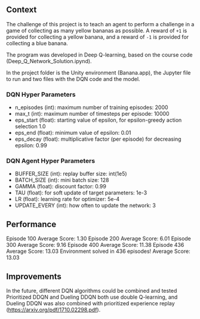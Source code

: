 ## Context

The challenge of this project is to teach an agent to perform a challenge in a game of collecting as many yellow bananas as possible. A reward of `+1` is provided for collecting a yellow banana, and a reward of `-1` is provided for collecting a blue banana. 

The program was developed in Deep Q-learning, based on the course code (Deep_Q_Network_Solution.ipynd). 

In the project folder is the Unity environment (Banana.app), the Jupyter file to run and two files with the DQN code and the model.

### DQN Hyper Parameters  

- n_episodes (int): maximum number of training episodes: 2000
- max_t (int): maximum number of timesteps per episode: 10000
- eps_start (float): starting value of epsilon, for epsilon-greedy action selection 1.0
- eps_end (float): minimum value of epsilon: 0.01
- eps_decay (float): multiplicative factor (per episode) for decreasing epsilon: 0.99


### DQN Agent Hyper Parameters

- BUFFER_SIZE (int): replay buffer size: int(1e5)
- BATCH_SIZE (int): mini batch size: 128
- GAMMA (float): discount factor: 0.99
- TAU (float): for soft update of target parameters: 1e-3
- LR (float): learning rate for optimizer: 5e-4 
- UPDATE_EVERY (int): how often to update the network: 3


## Performance

Episode 100 Average Score: 1.30
Episode 200 Average Score: 6.01
Episode 300 Average Score: 9.16
Episode 400 Average Score: 11.38
Episode 436 Average Score: 13.03
Environment solved in 436 episodes! Average Score: 13.03

## Improvements

In the future, different DQN algorithms could be combined and tested Prioritized DDQN and Dueling DDQN both use double Q-learning, and Dueling DDQN was also combined with prioritized experience replay (https://arxiv.org/pdf/1710.02298.pdf).



